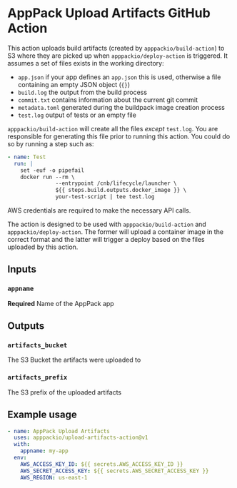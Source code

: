 # AppPack Upload Artifacts GitHub Action

This action uploads build artifacts (created by `apppackio/build-action`) to S3 where they are picked up when `apppackio/deploy-action` is triggered. It assumes a set of files exists in the working directory:

* `app.json` if your app defines an `app.json` this is used, otherwise a file containing an empty JSON object (`{}`)
* `build.log` the output from the build process
* `commit.txt` contains information about the current git commit
* `metadata.toml` generated during the buildpack image creation process
* `test.log` output of tests or an empty file

`apppackio/build-action` will create all the files _except_ `test.log`. You are responsible for generating this file prior to running this action. You could do so by running a step such as:

```yaml
- name: Test
  run: |
    set -euf -o pipefail
    docker run --rm \
               --entrypoint /cnb/lifecycle/launcher \
               ${{ steps.build.outputs.docker_image }} \
               your-test-script | tee test.log
```

AWS credentials are required to make the necessary API calls.

The action is designed to be used with `apppackio/build-action` and `apppackio/deploy-action`. The former will upload a container image in the correct format and the latter will trigger a deploy based on the files uploaded by this action.

## Inputs

### `appname`

**Required** Name of the AppPack app

## Outputs

### `artifacts_bucket`

The S3 Bucket the artifacts were uploaded to

### `artifacts_prefix`

The S3 prefix of the uploaded artifacts 

## Example usage

```yaml
- name: AppPack Upload Artifacts
  uses: apppackio/upload-artifacts-action@v1
  with:
    appname: my-app
  env:
    AWS_ACCESS_KEY_ID: ${{ secrets.AWS_ACCESS_KEY_ID }}
    AWS_SECRET_ACCESS_KEY: ${{ secrets.AWS_SECRET_ACCESS_KEY }}
    AWS_REGION: us-east-1
```
